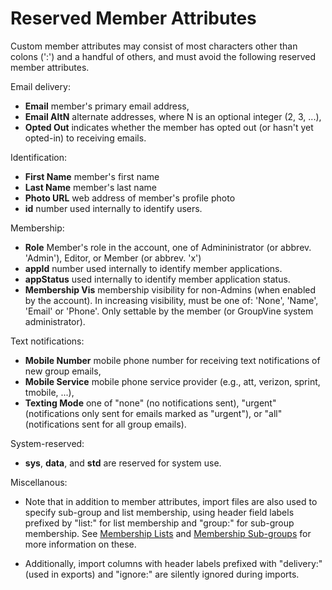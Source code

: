 # Reserved Member Attributes

Custom member attributes may consist of most characters other than
colons (':') and a handful of others, and must avoid the following
reserved member attributes.

Email delivery:

*  **Email**  member's primary email address,
*  **Email AltN** alternate addresses, where N is an optional integer (2, 3, ...),
*  **Opted Out** indicates whether the member has opted out (or hasn't yet opted-in) to receiving emails.

Identification:

*  **First Name** member's first name
*  **Last Name** member's last name
*  **Photo URL** web address of member's profile photo
*  **id**    number used internally to identify users.

Membership:

*  **Role** Member's role in the account, one of Admininistrator (or abbrev. 'Admin'), 
   Editor, or Member (or abbrev. 'x')
*  **appId** number used internally to identify member applications.
*  **appStatus** used internally to identify member application status.
* **Membership Vis** membership visibility for non-Admins (when
    enabled by the account).  In increasing visibility, must be one
    of: 'None', 'Name', 'Email' or 'Phone'. Only settable by the
    member (or GroupVine system administrator).

Text notifications:

*  **Mobile Number**  mobile phone number for receiving text notifications of new group emails,
*  **Mobile Service** mobile phone service provider
    (e.g., att, verizon, sprint, tmobile, ...),
*  **Texting Mode** one of "none" (no notifications sent), "urgent"
    (notifications only sent for emails marked as "urgent"), or "all"
    (notifications sent for all group emails).

System-reserved:

* **sys**, **data**, and **std** are reserved for system use.

<span class="sub g4s">

Miscellanous:

* Note that in addition to member attributes, import files are also
  used to specify sub-group and list membership, using header field
  labels prefixed by "list:" for list membership and "group:" for
  sub-group membership.  See [Membership
  Lists](./lists?[LINK-QARGS-DOC]) and [Membership
  Sub-groups](./groups?[LINK-QARGS-DOC]) for more information on
  these.

* Additionally, import columns with header labels prefixed with
  "delivery:" (used in exports) and "ignore:" are silently ignored
  during imports.

</span>
